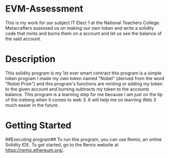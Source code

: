 # EVM-Assessment
This is my work for our subject IT Elect 1 at the National Teachers College. Metacrafters assessed us on making our own token and write a solidity code that mints and burns them on a account and let us see the balance of the said account.

# Description
This solidity program is my 1st ever smart contract this program is a simple token program I made my own token named "Nobel" (derived from the word "Nobel Prize") and this program's functions are minting or adding my token to the given account and burning subtracts my token to the accounts balance. This program is a learning step for me because I am just on the tip of the iceberg when it comes to web 3. It will help me on learning Web 3 much easier in the future.

# Getting Started
##Executing program##
To run this program, you can use Remix, an online Solidity IDE. To get started, go to the Remix website at https://remix.ethereum.org/.
